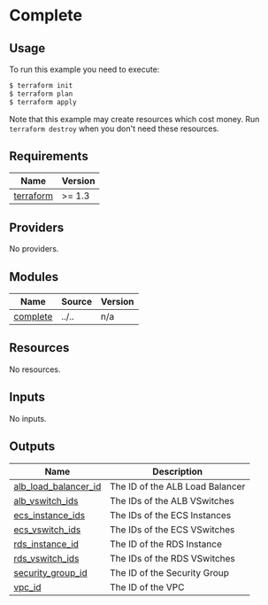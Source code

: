 
# Complete

## Usage

To run this example you need to execute:

```bash
$ terraform init
$ terraform plan
$ terraform apply
```

Note that this example may create resources which cost money. Run `terraform destroy` when you don't need these resources.

<!-- BEGIN_TF_DOCS -->
## Requirements

| Name | Version |
|------|---------|
| <a name="requirement_terraform"></a> [terraform](#requirement\_terraform) | >= 1.3 |

## Providers

No providers.

## Modules

| Name | Source | Version |
|------|--------|---------|
| <a name="module_complete"></a> [complete](#module\_complete) | ../.. | n/a |

## Resources

No resources.

## Inputs

No inputs.

## Outputs

| Name | Description |
|------|-------------|
| <a name="output_alb_load_balancer_id"></a> [alb\_load\_balancer\_id](#output\_alb\_load\_balancer\_id) | The ID of the ALB Load Balancer |
| <a name="output_alb_vswitch_ids"></a> [alb\_vswitch\_ids](#output\_alb\_vswitch\_ids) | The IDs of the ALB VSwitches |
| <a name="output_ecs_instance_ids"></a> [ecs\_instance\_ids](#output\_ecs\_instance\_ids) | The IDs of the ECS Instances |
| <a name="output_ecs_vswitch_ids"></a> [ecs\_vswitch\_ids](#output\_ecs\_vswitch\_ids) | The IDs of the ECS VSwitches |
| <a name="output_rds_instance_id"></a> [rds\_instance\_id](#output\_rds\_instance\_id) | The ID of the RDS Instance |
| <a name="output_rds_vswitch_ids"></a> [rds\_vswitch\_ids](#output\_rds\_vswitch\_ids) | The IDs of the RDS VSwitches |
| <a name="output_security_group_id"></a> [security\_group\_id](#output\_security\_group\_id) | The ID of the Security Group |
| <a name="output_vpc_id"></a> [vpc\_id](#output\_vpc\_id) | The ID of the VPC |
<!-- END_TF_DOCS -->